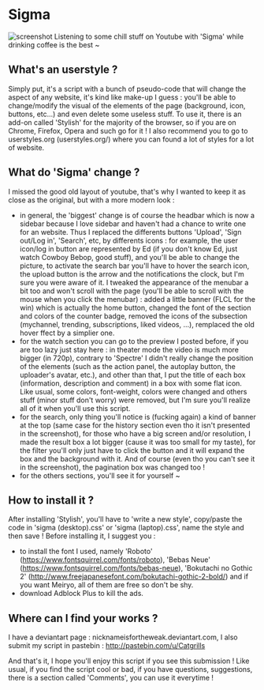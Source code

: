 # Sigma

![screenshot](http://i.imgur.com/4KmqFOr.jpg)
Listening to some chill stuff on Youtube with 'Sigma' while drinking coffee is the best ~

What's an userstyle ?
-------------------------------

Simply put, it's a script with a bunch of pseudo-code that will change the aspect of any website, it's kind like make-up I guess : you'll be able to change/modify the visual of the elements of the page (background, icon, buttons, etc...) and even delete some useless stuff. To use it, there is an add-on called 'Stylish' for the majority of the browser, so if you are on Chrome, Firefox, Opera and such go for it ! I also recommend you to go to userstyles.org (userstyles.org/) where you can found a lot of styles for a lot of website.

What do 'Sigma' change ? 
-------------------------------

I missed the good old layout of youtube, that's why I wanted to keep it as close as the original, but with a more modern look :
- in general, the 'biggest' change is of course the headbar which is now a sidebar because I love sidebar and haven't had a chance to write one for an website. Thus I replaced the differents buttons 'Upload', 'Sign out/Log in', 'Search', etc, by differents icons : for example, the user icon/log in button are represented by Ed (if you don't know Ed, just watch Cowboy Bebop, good stuff), and you'll be able to change the picture, to activate the search bar you'll have to hover the search icon, the upload button is the arrow and the notifications the clock, but I'm sure you were aware of it. I tweaked the appearance of the menubar a bit too and won't scroll with the page (you'll be able to scroll with the mouse when you click the menubar) : added a little banner (FLCL for the win) which is actually the home button, changed the font of the section and colors of the counter badge, removed the icons of the subsection (mychannel, trending, subscriptions, liked videos, ...), remplaced the old hover ffect by a simplier one.
- for the watch section you can go to the preview I posted before, if you are too lazy just stay here : in theater mode the video is much more bigger (in 720p), contrary to 'Spectre' I didn't really change the position of the elements (such as the action panel, the autoplay button, the uploader's avatar, etc.), and other than that, I put the title of each box (information, description and comment) in a box with some flat icon. Like usual, some colors, font-weight, colors were changed and others stuff (minor stuff don't worry) were removed, but I'm sure you'll realize all of it when you'll use this script.
- for the search, only thing you'll notice is (fucking again) a kind of banner at the top (same case for the history section even tho it isn't presented in the screenshot), for those who have a big screen and/or resolution, I made the result box a lot bigger (cause it was too small for my taste), for the filter you'll only just have to click the button and it will expand the box and the background with it. And of course (even tho you can't see it in the screenshot), the pagination box was changed too !
- for the others sections, you'll see it for yourself ~

How to install it ?
-------------------------------
After installing 'Stylish', you'll have to 'write a new style', copy/paste the code in 'sigma (desktop).css' or 'sigma (laptop).css', name the style and then save ! Before installing it, I suggest you :

* to install the font I used, namely 'Roboto' (https://www.fontsquirrel.com/fonts/roboto), 'Bebas Neue' (https://www.fontsquirrel.com/fonts/bebas-neue), 'Bokutachi no Gothic 2' (http://www.freejapanesefont.com/bokutachi-gothic-2-bold/) and if you want Meiryo, all of them are free so don't be shy.
* download Adblock Plus to kill the ads.

Where can I find your works ?
-------------------------------
I have a deviantart page : nicknameisfortheweak.deviantart.com, I also submit my script in pastebin : http://pastebin.com/u/Catgrills

And that's it, I hope you'll enjoy this script if you see this submission ! Like usual, if you find the script cool or bad, if you have questions, suggestions, there is a section called 'Comments', you can use it everytime !
